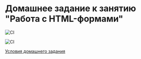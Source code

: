 # Домашнее задание к занятию "Работа с HTML-формами"

![CI](https://github.com/DnD-developer/ahj-homeworks-forms/actions/workflows/deploy.yml/badge.svg?branch=master)

![CI](https://github.com/DnD-developer/ahj-homeworks-forms/actions/workflows/build.yml/badge.svg?branch=dev)

[Условия домашнего задания](https://github.com/netology-code/ahj-homeworks/tree/video/forms)
